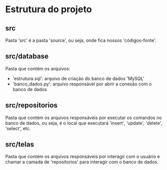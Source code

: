 # Estrutura do projeto

## src
Pasta 'src' é a pasta 'source', ou seja, onde fica nossos 'códigos-fonte'.

## src/database

Pasta que contém os arquivos:
- 'estrutura.sql': arquivo de criação do banco de dados 'MySQL'
- 'banco_dados.py': arquivo responsável por abrir a conexão com o banco de dados

## src/repositorios
Pasta que contém os arquivos responsáveis por executar os comandos no banco de dados, ou seja,
é o local que executará 'insert', 'update', 'delete', 'select', etc.

## src/telas
Pasta que contém os arquivos responsáveis por interagir com o usuário e chamar a camada de
'repositorios' para interagir com o banco de dados.